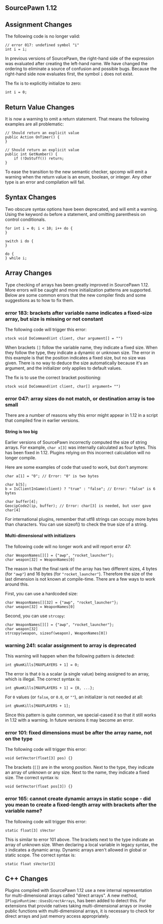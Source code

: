 SourcePawn 1.12
---------------

## Assignment Changes

The following code is no longer valid:

    // error 017: undefined symbol "i"
    int i = i;

In previous versions of SourcePawn, the right-hand side of the expression was
evaluated after creating the left-hand name. We have changed the ordering to
eliminate a source of confusion and possible bugs. Because the right-hand side
now evaluates first, the symbol `i` does not exist.

The fix is to explicitly initialize to zero:

    int i = 0;

## Return Value Changes

It is now a warning to omit a return statement. That means the following
examples are all problematic:

    // Should return an explicit value
    public Action OnTimer() {
    }

    // Should return an explicit value
    public int GetNumber() {
        if (!DoStuff()) return;
    }

To ease the transition to the new semantic checker, spcomp will emit a warning
when the return value is an enum, boolean, or integer. Any other type is an
error and compilation will fail.

## Syntax Changes

Two obscure syntax options have been deprecated, and will emit a warning. Using
the keyword `do` before a statement, and omitting parenthesis on control
conditionals.

    for int i = 0; i < 10; i++ do {
    }

    switch i do {
    }

    do {
    } while i;

## Array Changes

Type checking of arrays has been greatly improved in SourcePawn 1.12. More
errors will be caught and more initialization patterns are supported. Below are
some common errors that the new compiler finds and some suggestions as to how
to fix them.

### error 183: brackets after variable name indicates a fixed-size array, but size is missing or not constant

The following code will trigger this error:

    stock void DoCommand(int client, char argument[] = "")

When brackets `[]` follow the variable name, they indicate a fixed size. When
they follow the type, they indicate a dynamic or unknown size. The error in
this example is that the position indicates a fixed size, but no size was
given. There is no way to deduce the size automatically because it's an
argument, and the initializer only applies to default values.

The fix is to use the correct bracket positioning:

    stock void DoCommand(int client, char[] argument= "")

### error 047: array sizes do not match, or destination array is too small

There are a number of reasons why this error might appear in 1.12 in a script
that compiled fine in earlier versions.

#### String is too big

Earlier versions of SourcePawn incorrectly computed the size of string arrays.
For example, `char x[3]` was internally calculated as four bytes. This has been
fixed in 1.12. Plugins relying on this incorrect calculation will no longer
compile.

Here are some examples of code that used to work, but don't anymore:

    char a[1] = "0"; // Error: "0" is two bytes

    char b[5];
    b = IsClientInGame(client) ? "true" : "false"; // Error: "false" is 6 bytes

    char buffer[4];
    GeocipCode2(ip, buffer); // Error: char[3] is needed, but user gave char[4]

For international plugins, remember that utf8 strings can occupy more bytes
than characters. You can use sizeof() to check the true size of a string.

#### Multi-dimensional with initializers

The following code will no longer work and will report error 47:

    char WeaponNames[][] = {"awp", "rocket_launcher"};
    char weapon[32] = WeaponNames[0]

The reason is that the final rank of the array has two different sizes, 4 bytes
(for `"awp"`) and 16 bytes (for `"rocket_launcher"`). Therefore the size of the
last dimension is not known at compile-time. There are a few ways to work
around this.

First, you can use a hardcoded size:

    char WeaponNames[][32] = {"awp", "rocket_launcher"};
    char weapon[32] = WeaponNames[0]

Second, you can use `strcopy`:

    char WeaponNames[][] = {"awp", "rocket_launcher"};
    char weapon[32]
    strcopy(weapon, sizeof(weapon), WeaponNames[0])

### warning 241: scalar assignment to array is deprecated

This warning will happen when the following pattern is detected:

    int gNumKills[MAXPLAYERS + 1] = 0;

The error is that `0` is a scalar (a single value) being assigned to an array,
which is illegal. The correct syntax is:

    int gNumKills[MAXPLAYERS + 1] = {0, ...};

For `0` values (or `false`, or `0.0`, or `""`), an initializer is not needed at all:

    int gNumKills[MAXPLAYERS + 1];

Since this pattern is quite common, we special-cased it so that it still works
in 1.12 with a warning. In future versions it may become an error.

### error 101: fixed dimensions must be after the array name, not on the type

The following code will trigger this error:

    void GetVector(float[3] pos) {}

The brackets (`[]`) are in the wrong position. Next to the type, they indicate
an array of unknown or any size. Next to the name, they indicate a fixed size.
The correct syntax is:

    void GetVector(float pos[3]) {}

### error 165: cannot create dynamic arrays in static scope - did you mean to create a fixed-length array with brackets after the variable name?

The following code will trigger this error:

    static float[3] sVector

This is similar to error 101 above. The brackets next to the type indicate an
array of unknown size. When declaring a local variable in legacy syntax, the
`3` indicates a dynamic array. Dynamic arrays aren't allowed in global or
static scope. The correct syntax is:

    static float sVector[3]

## C++ Changes

Plugins compiled with SourcePawn 1.12 use a new internal representation for
multi-dimensional arrays called "direct arrays". A new method,
`IPluginRuntime::UsesDirectArrays`, has been added to detect this. For
extensions that provide natives taking multi-dimensional arrays or invoke
public functions with multi-dimensional arrays, it is necessary to check for
direct arrays and just memory access appropriately.
